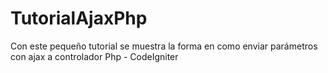 # TutorialAjaxPhp
Con este pequeño tutorial se muestra la forma en como enviar parámetros con ajax a controlador Php - CodeIgniter
